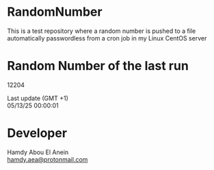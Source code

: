 # RandomNumber    
This is a test repository where a random number is pushed to a file automatically passwordless from a cron job in my Linux CentOS server    
# Random Number of the last run   
12204
      
Last update (GMT +1)    
05/13/25 00:00:01
# Developer    
Hamdy Abou El Anein   
hamdy.aea@protonmail.com
